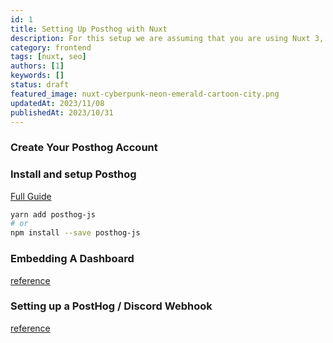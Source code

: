 ```yaml
---
id: 1
title: Setting Up Posthog with Nuxt
description: For this setup we are assuming that you are using Nuxt 3, Typescript and supabase-js.
category: frontend
tags: [nuxt, seo]
authors: [1]
keywords: []
status: draft
featured_image: nuxt-cyberpunk-neon-emerald-cartoon-city.png
updatedAt: 2023/11/08
publishedAt: 2023/10/31
---
```


### Create Your Posthog Account

### Install and setup Posthog

[Full Guide](https://posthog.com/docs/libraries/nuxt-js)

```bash
yarn add posthog-js
# or
npm install --save posthog-js
```

### Embedding A Dashboard

[reference](https://posthog.com/tutorials/how-to-embed-shared-dashboard)

### Setting up a PostHog / Discord Webhook

[reference](https://posthog.com/docs/webhooks/discord)
